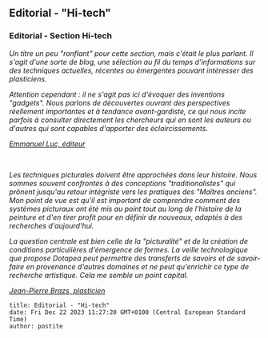 ## Editorial - "Hi-tech"
### Editorial - Section Hi-tech
 _Un titre un peu "ronflant" pour cette section, mais c'était le plus parlant. Il s'agit d'une sorte de blog, une sélection au fil du temps d'informations sur des techniques actuelles, récentes ou émergentes pouvant intéresser des plasticiens._

_Attention cependant : il ne s'agit pas ici d'évoquer des inventions "gadgets". Nous parlons de découvertes ouvrant des perspectives réellement importantes et à tendance avant-gardiste, ce qui nous incite parfois à consulter directement les chercheurs qui en sont les auteurs ou d'autres qui sont capables d'apporter des éclaircissements._

_[Emmanuel Luc, éditeur](quinoussommes.html#emmanuelluc)_

 

_Les techniques picturales doivent être approchées dans leur histoire. Nous sommes souvent confrontés à des conceptions "traditionalistes" qui prônent jusqu'au retour intégriste vers les pratiques des "Maîtres anciens". Mon point de vue est qu'il est important de comprendre comment des systèmes picturaux ont été mis au point tout au long de l'histoire de la peinture et d'en tirer profit pour en définir de nouveaux, adaptés à des recherches d'aujourd'hui._

_La question centrale est bien celle de la "picturalité" et de la création de conditions particulières d'émergence de formes. La veille technologique que propose Dotapea peut permettre des transferts de savoirs et de savoir-faire en provenance d'autres domaines et ne peut qu'enrichir ce type de recherche artistique. Cela me semble un point capital._

_[Jean-Pierre Brazs, plasticien](http://www.jpbrazs.com/)_
```
title: Editorial - "Hi-tech"
date: Fri Dec 22 2023 11:27:20 GMT+0100 (Central European Standard Time)
author: postite
```
